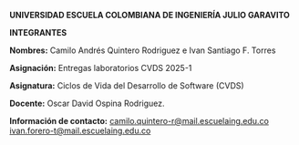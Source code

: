 **UNIVERSIDAD ESCUELA COLOMBIANA DE INGENIERÍA JULIO GARAVITO**

**INTEGRANTES**

**Nombres:** Camilo Andrés Quintero Rodriguez e Ivan Santiago F. Torres

**Asignación:** Entregas laboratorios CVDS 2025-1

**Asignatura:** Ciclos de Vida del Desarrollo de Software (CVDS)

**Docente:** Oscar David Ospina Rodriguez.

**Información de contacto:** camilo.quintero-r@mail.escuelaing.edu.co  
                             ivan.forero-t@mail.escuelaing.edu.co
